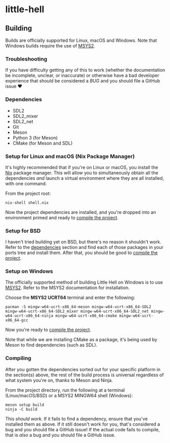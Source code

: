 # little-hell




## Building

Builds are officially supported for Linux, macOS and Windows. Note that Windows builds require the use of [MSYS2](https://msys2.org).

### Troubleshooting

If you have difficulty getting any of this to work (whether the documentation be incomplete, unclear, or inaccurate) or otherwise have a bad developer experience that should be considered a _BUG_ and you should file a GitHub issue ❤️

### Dependencies

- SDL2
- SDL2_mixer
- SDL2_net
- Git
- Meson
- Python 3 (for Meson)
- CMake (for Meson and SDL)


### Setup for Linux and macOS (Nix Package Manager)

It's highly recommended that if you're on Linux or macOS, you install the [Nix](https://nixos.org/download) package manager. 
This will allow you to simultaneously obtain all the dependencies _and_ launch a virtual environment where they are all installed, with one command.

From the project root:

```nix-shell shell.nix```

Now the project dependencies are installed, and you're dropped into an environment primed and ready to [compile the project](#compiling).

### Setup for BSD

I haven't tried building yet on BSD, but there's no reason it shouldn't work. Refer to the [dependencies](#dependencies) section and find each of those packages in your ports tree and install them.
After that, you should be good to [compile the project](#compiling).


### Setup on Windows
The officially supported method of building Little Hell on Windows is to use [MSYS2](https://msys2.org). Refer to the MSYS2 documentation for installation. 

Choose the **MSYS2 UCRT64** terminal and enter the following:

``` 
pacman -S mingw-w64-ucrt-x86_64-meson mingw-w64-ucrt-x86_64-SDL2 mingw-w64-ucrt-x86_64-SDL2_mixer mingw-w64-ucrt-x86_64-SDL2_net mingw-w64-ucrt-x86_64-ninja mingw-w64-ucrt-x86_64-cmake mingw-w64-ucrt-x86_64-gcc
```

<!-- pacman -S mingw-w64-x86_64-SDL2_mixer mingw-w64-x86_64-meson mingw-w64-x86_64-ninja mingw-w64-x86_64-python3 mingw-w64-x86_64-SDL2 mingw-w64-x86_64-SDL2_net mingw-w64-x86_64-gcc mingw-w64-x86_64-cmake -->

Now you're ready to [compile the project](#compiling).

Note that while we are installing CMake as a package, it's being used by Meson to find dependencies (such as SDL). 

### Compiling

After you gotten the dependencies sorted out for your specific platform in the section(s) above, the rest of the build process is universal regardless of what system you're on, thanks to Meson and Ninja.

From the project directory, run the following at a terminal (Linux/macOS/BSD) or a MSYS2 MINGW64 shell (Windows):

```
meson setup build
ninja -C build
```

This _should work_. If it fails to find a dependency, ensure that you've installed them as above. If it still doesn't work for you, that's considered a bug and you should file a GitHub issue! If the actual code fails to compile, that is _also_ a bug and 
you should file a GitHub issue.


